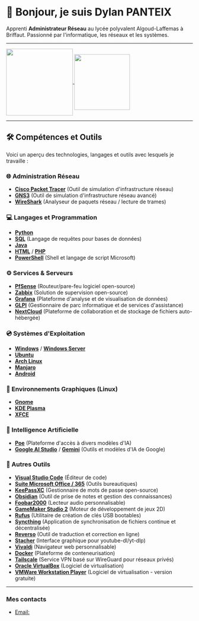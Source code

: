 # 👋 Bonjour, je suis Dylan PANTEIX

Apprenti **Administrateur Réseau** au lycée polyvalent Algoud-Laffemas à Briffaut. Passionné par l'informatique, les réseaux et les systèmes.

---

<a href="https://github.com/PanteixD/github-readme-stats">
  <img height=180 align="center" src="https://github-readme-stats.vercel.app/api?username=PanteixD&theme=chartreuse-dark" />
</a>
<a href="https://github.com/PanteixD/PanteixD.github.io">
  <img height=150 align="center" src="https://github-readme-stats.vercel.app/api/top-langs?username=PanteixD&theme=chartreuse-dark&layout=compact&langs_count=8&card_width=320" />
</a>

---

## 🛠️ Compétences et Outils

Voici un aperçu des technologies, langages et outils avec lesquels je travaille :

### 🌐 Administration Réseau
*   <a href="https://www.netacad.com/courses/packet-tracer" target="_blank">**Cisco Packet Tracer**</a> (Outil de simulation d'infrastructure réseau)
*   <a href="https://www.gns3.com/" target="_blank">**GNS3**</a> (Outil de simulation d'infrastructure réseau avancé)
*   <a href="https://www.wireshark.org/" target="_blank">**WireShark**</a> (Analyseur de paquets réseau / lecture de trames)

### 💻 Langages et Programmation
*   <a href="https://www.python.org/" target="_blank">**Python**</a>
*   <a href="https://fr.wikipedia.org/wiki/SQL" target="_blank">**SQL**</a> (Langage de requêtes pour bases de données)
*   <a href="https://www.java.com/" target="_blank">**Java**</a>
*   <a href="https://developer.mozilla.org/fr/docs/Web/HTML" target="_blank">**HTML**</a> / <a href="https://www.php.net/" target="_blank">**PHP**</a>
*   <a href="https://learn.microsoft.com/fr-fr/powershell/" target="_blank">**PowerShell**</a> (Shell et langage de script Microsoft)

### ⚙️ Services & Serveurs
*   <a href="https://www.pfsense.org/" target="_blank">**PfSense**</a> (Routeur/pare-feu logiciel open-source)
*   <a href="https://www.zabbix.com/" target="_blank">**Zabbix**</a> (Solution de supervision open-source)
*   <a href="https://grafana.com/" target="_blank">**Grafana**</a> (Plateforme d'analyse et de visualisation de données)
*   <a href="https://glpi-project.org/fr/" target="_blank">**GLPI**</a> (Gestionnaire de parc informatique et de services d'assistance)
*   <a href="https://nextcloud.com/" target="_blank">**NextCloud**</a> (Plateforme de collaboration et de stockage de fichiers auto-hébergée)

### 💿 Systèmes d'Exploitation
*   <a href="https://www.microsoft.com/windows/" target="_blank">**Windows**</a> / <a href="https://www.microsoft.com/fr-fr/windows-server" target="_blank">**Windows Server**</a>
*   <a href="https://ubuntu.com/download/desktop" target="_blank">**Ubuntu**</a>
*   <a href="https://archlinux.org/" target="_blank">**Arch Linux**</a>
*   <a href="https://manjaro.org/" target="_blank">**Manjaro**</a>
*   <a href="https://www.android.com/" target="_blank">**Android**</a>

### 🎨 Environnements Graphiques (Linux)
*   <a href="https://www.gnome.org/" target="_blank">**Gnome**</a>
*   <a href="https://kde.org/plasma-desktop/" target="_blank">**KDE Plasma**</a>
*   <a href="https://www.xfce.org/" target="_blank">**XFCE**</a>

### 🤖 Intelligence Artificielle
*   <a href="https://poe.com/" target="_blank">**Poe**</a> (Plateforme d'accès à divers modèles d'IA)
*   <a href="https://aistudio.google.com/" target="_blank">**Google AI Studio**</a> / <a href="https://gemini.google.com/" target="_blank">**Gemini**</a> (Outils et modèles d'IA de Google)

### 🔧 Autres Outils
*   <a href="https://code.visualstudio.com/" target="_blank">**Visual Studio Code**</a> (Éditeur de code)
*   <a href="https://www.microsoft.com/fr-fr/microsoft-365" target="_blank">**Suite Microsoft Office / 365**</a> (Outils bureautiques)
*   <a href="https://keepassxc.org/" target="_blank">**KeePassXC**</a> (Gestionnaire de mots de passe open-source)
*   <a href="https://obsidian.md/" target="_blank">**Obsidian**</a> (Outil de prise de notes et gestion des connaissances)
*   <a href="https://www.foobar2000.org/" target="_blank">**Foobar2000**</a> (Lecteur audio personnalisable)
*   <a href="https://gamemaker.io/fr" target="_blank">**GameMaker Studio 2**</a> (Moteur de développement de jeux 2D)
*   <a href="https://rufus.ie/fr/" target="_blank">**Rufus**</a> (Utilitaire de création de clés USB bootables)
*   <a href="https://syncthing.net/" target="_blank">**Syncthing**</a> (Application de synchronisation de fichiers continue et décentralisée)
*   <a href="https://www.reverso.net/text_translation.aspx?lang=FR" target="_blank">**Reverso**</a> (Outil de traduction et correction en ligne)
*   <a href="https://stacher.io/" target="_blank">**Stacher**</a> (Interface graphique pour youtube-dl/yt-dlp)
*   <a href="https://vivaldi.com/fr/" target="_blank">**Vivaldi**</a> (Navigateur web personnalisable)
*   <a href="https://www.docker.com/" target="_blank">**Docker**</a> (Plateforme de conteneurisation)
*   <a href="https://tailscale.com/" target="_blank">**Tailscale**</a> (Service VPN basé sur WireGuard pour réseaux privés)
*   <a href="https://www.virtualbox.org/" target="_blank">**Oracle VirtualBox**</a> (Logiciel de virtualisation)
*   <a href="https://www.vmware.com/products/workstation-player.html" target="_blank">**VMWare Workstation Player**</a> (Logiciel de virtualisation - version gratuite)

---

### Mes contacts
* [Email:]("dylanpanteix.promail@gmail.com")
